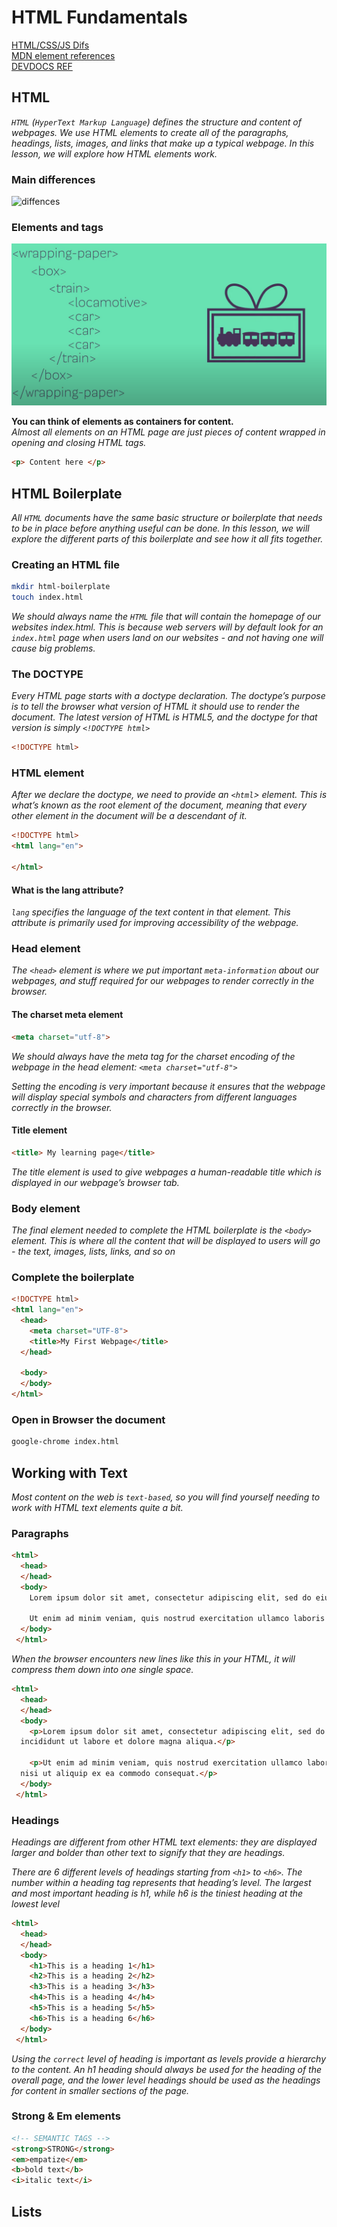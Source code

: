 # HTML Fundamentals

[HTML/CSS/JS Difs](https://brytdesigns.com/html-css-javascript-whats-the-difference)  
[MDN element references](https://developer.mozilla.org/en-US/docs/Web/HTML/Element)  
[DEVDOCS REF](https://devdocs.io/)

## HTML
*`HTML` (`HyperText Markup Language`) defines the structure and content of webpages. We use HTML elements to create all of the paragraphs, headings, lists, images, and links that make up a typical webpage. In this lesson, we will explore how HTML elements work.*

### Main differences
![diffences](https://brytdesigns.com/_next/image?url=https%3A%2F%2Fadmin.brytdesigns.com%2Fwp-content%2Fuploads%2F2019%2F12%2Fhtml_css_javascript_infographic-1024x614.png&w=1080&q=75)


### Elements and tags
![wrap elements](ss/image.png)

**You can think of elements as containers for content.**  
*Almost all elements on an HTML page are just pieces of content wrapped in opening and closing HTML tags.*

```html
<p> Content here </p>
```

## HTML Boilerplate

*All `HTML` documents have the same basic structure or boilerplate that needs to be in place before anything useful can be done. In this lesson, we will explore the different parts of this boilerplate and see how it all fits together.*

### Creating an HTML file

```bash
mkdir html-boilerplate
touch index.html
```

*We should always name the `HTML` file that will contain the homepage of our websites index.html. This is because web servers will by default look for an `index.html` page when users land on our websites - and not having one will cause big problems.*

### The DOCTYPE

*Every HTML page starts with a doctype declaration. The doctype’s purpose is to tell the browser what version of HTML it should use to render the document. The latest version of HTML is HTML5, and the doctype for that version is simply `<!DOCTYPE html>`*

```html
<!DOCTYPE html>
```

### HTML element
*After we declare the doctype, we need to provide an `<html`> element. This is what’s known as the root element of the document, meaning that every other element in the document will be a descendant of it.*

```html
<!DOCTYPE html>
<html lang="en">

</html>
```

#### What is the lang attribute?

*`lang` specifies the language of the text content in that element. This attribute is primarily used for improving accessibility of the webpage.*

### Head element
*The `<head>` element is where we put important `meta-information` about our webpages, and stuff required for our webpages to render correctly in the browser.*

#### The charset meta element
```html
<meta charset="utf-8">
```
*We should always have the meta tag for the charset encoding of the webpage in the head element: `<meta charset="utf-8">`*

*Setting the encoding is very important because it ensures that the webpage will display special symbols and characters from different languages correctly in the browser.*

#### Title element

```html
<title> My learning page</title>
```

*The title element is used to give webpages a human-readable title which is displayed in our webpage’s browser tab.*

### Body element

*The final element needed to complete the HTML boilerplate is the `<body>` element. This is where all the content that will be displayed to users will go - the text, images, lists, links, and so on*

### Complete the boilerplate

```html
<!DOCTYPE html>
<html lang="en">
  <head>
    <meta charset="UTF-8">
    <title>My First Webpage</title>
  </head>

  <body>
  </body>
</html>
```

### Open in Browser the document

```bash
google-chrome index.html
```

## Working with Text

*Most content on the web is `text-based`, so you will find yourself needing to work with HTML text elements quite a bit.*

### Paragraphs

```html
<html>
  <head>
  </head>
  <body>
    Lorem ipsum dolor sit amet, consectetur adipiscing elit, sed do eiusmod tempor incididunt ut labore et dolore magna aliqua. 

    Ut enim ad minim veniam, quis nostrud exercitation ullamco laboris nisi ut aliquip ex ea commodo consequat.
  </body>
 </html>
```

*When the browser encounters new lines like this in your HTML, it will compress them down into one single space.*

```html
<html>
  <head>
  </head>
  <body>
    <p>Lorem ipsum dolor sit amet, consectetur adipiscing elit, sed do eiusmod tempor
  incididunt ut labore et dolore magna aliqua.</p>

    <p>Ut enim ad minim veniam, quis nostrud exercitation ullamco laboris
  nisi ut aliquip ex ea commodo consequat.</p>
  </body>   
 </html>
```

### Headings

*Headings are different from other HTML text elements: they are displayed larger and bolder than other text to signify that they are headings.*

*There are 6 different levels of headings starting from `<h1>` to `<h6>`. The number within a heading tag represents that heading’s level. The largest and most important heading is h1, while h6 is the tiniest heading at the lowest level*

```html
<html>
  <head>
  </head>
  <body>
    <h1>This is a heading 1</h1>
    <h2>This is a heading 2</h2>
    <h3>This is a heading 3</h3>
    <h4>This is a heading 4</h4>
    <h5>This is a heading 5</h5>
    <h6>This is a heading 6</h6>
  </body>
 </html>
```

*Using the ``correct`` level of heading is important as levels provide a hierarchy to the content. An h1 heading should always be used for the heading of the overall page, and the lower level headings should be used as the headings for content in smaller sections of the page.*

### Strong & Em elements

```html
<!-- SEMANTIC TAGS -->
<strong>STRONG</strong>
<em>empatize</em>
<b>bold text</b>
<i>italic text</i>
```

## Lists





